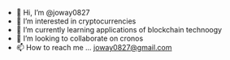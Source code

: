 - 👋 Hi, I’m @joway0827
- 👀 I’m interested in cryptocurrencies
- 🌱 I’m currently learning applications of blockchain technoogy 
- 💞️ I’m looking to collaborate on cronos
- 📫 How to reach me ... joway0827@gmail.com

<!---
joway0827/joway0827 is a ✨ special ✨ repository because its `README.md` (this file) appears on your GitHub profile.
You can click the Preview link to take a look at your changes.
--->
